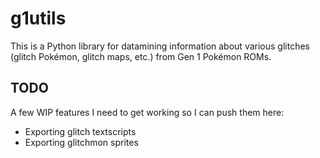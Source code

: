 # g1utils

This is a Python library for datamining information about various glitches (glitch Pokémon, glitch maps, etc.) from Gen 1 Pokémon ROMs.

## TODO
A few WIP features I need to get working so I can push them here:

- Exporting glitch textscripts
- Exporting glitchmon sprites
